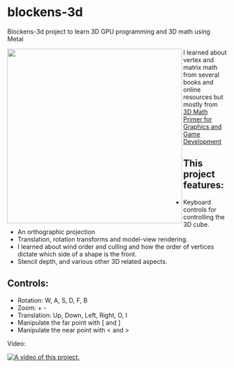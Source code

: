 # blockens-3d

Blockens-3d project to learn 3D GPU programming and 3D math using Metal

<img src="https://cloud.githubusercontent.com/assets/249641/18229587/8b7cbdfc-7233-11e6-8f3a-c388d0082301.png" align="left" height="400"  >

I learned about vertex and matrix math from several books and online resources but mostly from [3D Math Primer for Graphics and Game Development](https://www.amazon.com/Math-Primer-Graphics-Game-Development-ebook/dp/B008KZU548/)

## This project features:

* Keyboard controls for controlling the 3D cube.
* An orthographic projection
* Translation, rotation transforms and model-view rendering. 
* I learned about wind order and culling and how the order of vertices dictate which side of a shape is the front.
* Stencil depth, and various other 3D related aspects.

## Controls:
* Rotation: W, A, S, D, F, B
* Zoom: + -
* Translation: Up, Down, Left, Right, O, I
* Manipulate the far point with [ and ]
* Manipulate the near point with < and >

Video:

[![A video of this project.](https://img.youtube.com/vi/QxUyue2qm2s/0.jpg)](https://www.youtube.com/watch?v=QxUyue2qm2s)


